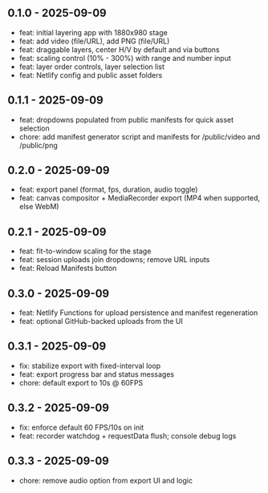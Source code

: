 ## 0.1.0 - 2025-09-09
- feat: initial layering app with 1880x980 stage
- feat: add video (file/URL), add PNG (file/URL)
- feat: draggable layers, center H/V by default and via buttons
- feat: scaling control (10% - 300%) with range and number input
- feat: layer order controls, layer selection list
- feat: Netlify config and public asset folders
## 0.1.1 - 2025-09-09
- feat: dropdowns populated from public manifests for quick asset selection
- chore: add manifest generator script and manifests for /public/video and /public/png
## 0.2.0 - 2025-09-09
- feat: export panel (format, fps, duration, audio toggle)
- feat: canvas compositor + MediaRecorder export (MP4 when supported, else WebM)
## 0.2.1 - 2025-09-09
- feat: fit-to-window scaling for the stage
- feat: session uploads join dropdowns; remove URL inputs
- feat: Reload Manifests button
## 0.3.0 - 2025-09-09
- feat: Netlify Functions for upload persistence and manifest regeneration
- feat: optional GitHub-backed uploads from the UI
## 0.3.1 - 2025-09-09
- fix: stabilize export with fixed-interval loop
- feat: export progress bar and status messages
- chore: default export to 10s @ 60FPS
## 0.3.2 - 2025-09-09
- fix: enforce default 60 FPS/10s on init
- feat: recorder watchdog + requestData flush; console debug logs
## 0.3.3 - 2025-09-09
- chore: remove audio option from export UI and logic
